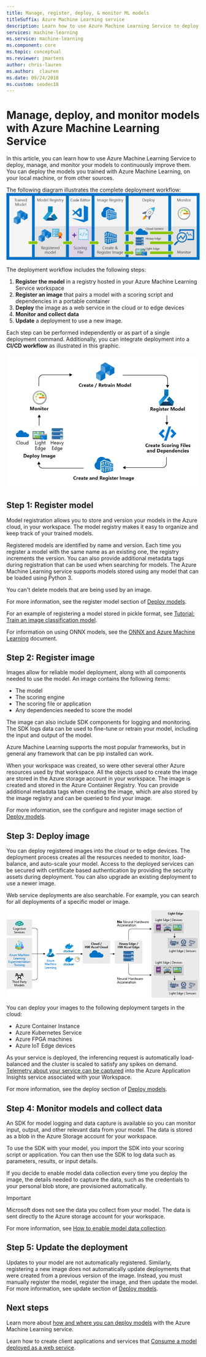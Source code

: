 ```yaml
---
title: Manage, register, deploy, & monitor ML models
titleSuffix: Azure Machine Learning service
description: Learn how to use Azure Machine Learning Service to deploy, manage, and monitor your models to continuously improve them. You can deploy the models you trained with Azure Machine Learning Service, on your local machine, or from other sources.  
services: machine-learning
ms.service: machine-learning
ms.component: core
ms.topic: conceptual
ms.reviewer: jmartens
author: chris-lauren
ms.author:  clauren
ms.date: 09/24/2018
ms.custom: seodec18
---
```


# Manage, deploy, and monitor models with Azure Machine Learning Service

In this article, you can learn how to use Azure Machine Learning Service to deploy, manage, and monitor your models to continuously improve them. You can deploy the models you trained with Azure Machine Learning, on your local machine, or from other sources. 

The following diagram illustrates the complete deployment workflow:
[ ![Deployment workflow for Azure Machine Learning](media/concept-model-management-and-deployment/deployment-pipeline.png) ](media/concept-model-management-and-deployment/deployment-pipeline.png#lightbox)

The deployment workflow includes the following steps:
1. **Register the model** in a registry hosted in your Azure Machine Learning Service workspace
1. **Register an image** that pairs a model with a scoring script and dependencies in a portable container 
1. **Deploy** the image as a web service in the cloud or to edge devices
1. **Monitor and collect data**
1. **Update** a deployment to use a new image.

Each step can be performed independently or as part of a single deployment command. Additionally, you can integrate deployment into a **CI/CD workflow** as illustrated in this graphic.

[ !['Azure Machine Learning continuous integration/continuous deployment (CI/CD) cycle'](media/concept-model-management-and-deployment/model-ci-cd.png) ](media/concept-model-management-and-deployment/model-ci-cd.png#lightbox)

## Step 1: Register model

Model registration allows you to store and version your models in the Azure cloud, in your workspace. The model registry makes it easy to organize and keep track of your trained models.
 
Registered models are identified by name and version. Each time you register a model with the same name as an existing one, the registry increments the version. You can also provide additional metadata tags during registration that can be used when searching for models. The Azure Machine Learning service supports models stored using any model that can be loaded using Python 3. 

You can't delete models that are being used by an image.

For more information, see the register model section of [Deploy models](how-to-deploy-and-where.md#registermodel).

For an example of registering a model stored in pickle format, see [Tutorial: Train an image classification model](tutorial-deploy-models-with-aml.md).

For information on using ONNX models, see the [ONNX and Azure Machine Learning](how-to-build-deploy-onnx.md) document.

## Step 2: Register image

Images allow for reliable model deployment, along with all components needed to use the model. An image contains the following items:

* The model
* The scoring engine
* The scoring file or application
* Any dependencies needed to score the model

The image can also include SDK components for logging and monitoring. The SDK logs data can be used to fine-tune or retrain your model, including the input and output of the model.

Azure Machine Learning supports the most popular frameworks, but in general any framework that can be pip installed can work.

When your workspace was created, so were other several other Azure resources used by that workspace.
All the objects used to create the image are stored in the Azure storage account in your workspace. The image is created and stored in the Azure Container Registry. You can provide additional metadata tags when creating the image, which are also stored by the image registry and can be queried to find your image.

For more information, see the configure and register image section of [Deploy models](how-to-deploy-and-where.md#configureimage).

## Step 3: Deploy image

You can deploy registered images into the cloud or to edge devices. The deployment process creates all the resources needed to monitor, load-balance, and auto-scale your model. Access to the deployed services can be secured with certificate based authentication by providing the security assets during deployment. You can also upgrade an existing deployment to use a newer image.

Web service deployments are also searchable. For example, you can search for all deployments of a specific model or image.

[ ![Inferencing targets](media/concept-model-management-and-deployment/inferencing-targets.png) ](media/concept-model-management-and-deployment/inferencing-targets.png#lightbox)

You can deploy your images to the following deployment targets in the cloud:

* Azure Container Instance
* Azure Kubernetes Service
* Azure FPGA machines
* Azure IoT Edge devices

As your service is deployed, the inferencing request is automatically load-balanced and the cluster is scaled to satisfy any spikes on demand. [Telemetry about your service can be captured](how-to-enable-app-insights.md) into the Azure Application Insights service associated with your Workspace.

For more information, see the deploy section of [Deploy models](how-to-deploy-and-where.md#deploy).

## Step 4: Monitor models and collect data

An SDK for model logging and data capture is available so you can monitor input, output, and other relevant data from your model. The data is stored as a blob in the Azure Storage account for your workspace.

To use the SDK with your model, you import the SDK into your scoring script or application. You can then use the SDK to log data such as parameters, results, or input details.

If you decide to enable model data collection every time you deploy the image, the details needed to capture the data, such as the credentials to your personal blob store, are provisioned automatically.

> [!Important]
> Microsoft does not see the data you collect from your model. The data is sent directly to the Azure storage account for your workspace.

For more information, see [How to enable model data collection](how-to-enable-data-collection.md).

## Step 5: Update the deployment

Updates to your model are not automatically registered. Similarly, registering a new image does not automatically update deployments that were created from a previous version of the image. Instead, you must manually register the model, register the image, and then update the model. For more information, see update section of [Deploy models](how-to-deploy-and-where.md#update).

## Next steps

Learn more about [how and where you can deploy models](how-to-deploy-and-where.md) with the Azure Machine Learning service.

Learn how to create client applications and services that [Consume a model deployed as a web service](how-to-consume-web-service.md).
